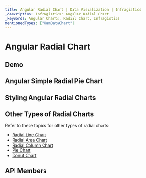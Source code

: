 ```yaml
---
title: Angular Radial Chart | Data Visualization | Infragistics
_description: Infragistics' Angular Radial Chart
_keywords: Angular Charts, Radial Chart, Infragistics
mentionedTypes: ["XamDataChart"]
---
```


# Angular Radial Chart

<!-- TODO add introduction to and purpose of using about using radial series in data-chart -->

## Demo

<!-- TODO use this iframe which will point to a new sample:
<iframe src='{environment:dvDemosBaseUrl}/charts/data-chart-type-radial-series' width="100%" height="100%" seamless frameBorder="0" onload="onXPlatSampleIframeContentLoaded(this);"></iframe> -->

## Angular Simple Radial Pie Chart

<!-- TODO copy and combine content (code snippets, description) from these topics:
    data-chart-type-radial-pie-series.md
-->

## Styling Angular Radial Charts

<!-- radial-pie-series with styling props set: brush, markerOutline, markerType -->

## Other Types of Radial Charts

Refer to these topics for other types of radial charts:

-   [Radial Line Chart](chart-types-line.md#angular-radial-line-chart)
-   [Radial Area Chart](chart-types-area.md#angular-radial-area-chart)
-   [Radial Column Chart](chart-types-column.md#angular-radial-column-chart)
-   [Pie Chart](../pie-chart.md)
-   [Donut Chart](../doughnut-chart.md)

## API Members

<!-- TODO list API links used in this topic -->
